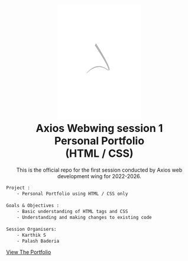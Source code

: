 <h1 align="center">
  <img alt="cgapp logo" src="./src/assets/images/axios.png" width="224px"/><br/>
  Axios Webwing session 1 <br>
  Personal Portfolio <br>
  (HTML / CSS)
</h1>

<p align="center">
    This is the official repo for the first session conducted by Axios web development wing for 2022-2026. 

    Project : 
        - Personal Portfolio using HTML / CSS only

    Goals & Objectives : 
        - Basic understanding of HTML tags and CSS
        - Understanding and making changes to existing code

    Session Organisers:
        - Karthik S
        - Palash Baderia
</p>
<a href="./index.html">View The Portfolio</a>
